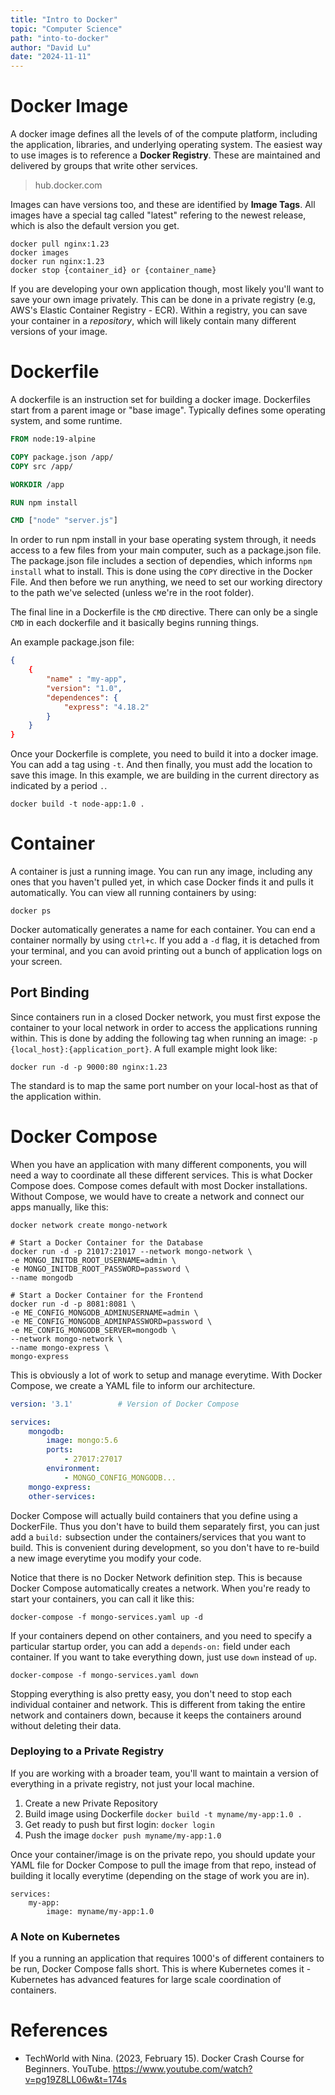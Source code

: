 ```yaml
---
title: "Intro to Docker"
topic: "Computer Science"
path: "into-to-docker"
author: "David Lu"
date: "2024-11-11"
---
```


# Docker Image

<v-divider></v-divider>

A docker image defines all the levels of of the compute platform, including the application, libraries, and underlying operating system. The easiest way to use images is to reference a **Docker Registry**. These are maintained and delivered by groups that write other services. 

> hub.docker.com

Images can have versions too, and these are identified by **Image Tags**. All images have a special tag called "latest" refering to the newest release, which is also the default version you get. 

```shell
docker pull nginx:1.23
docker images
docker run nginx:1.23
docker stop {container_id} or {container_name}
```

If you are developing your own application though, most likely you'll want to save your own image privately. This can be done in a private registry (e.g, AWS's Elastic Container Registry - ECR). Within a registry, you can save your container in a *repository*, which will likely contain many different versions of your image. 


# Dockerfile

<v-divider></v-divider>

A dockerfile is an instruction set for building a docker image. Dockerfiles start from a parent image or "base image". Typically defines some operating system, and some runtime. 

```dockerfile
FROM node:19-alpine

COPY package.json /app/
COPY src /app/

WORKDIR /app

RUN npm install

CMD ["node" "server.js"]
```

In order to run npm install in your base operating system through, it needs access to a few files from your main computer, such as a package.json file. The package.json file includes a section of dependies, which informs `npm install` what to install. This is done using the `COPY` directive in the Docker File. And then before we run anything, we need to set our working directory to the path we've selected (unless we're in the root folder). 

The final line in a Dockerfile is the `CMD` directive. There can only be a single `CMD` in each dockerfile and it basically begins running things. 

An example package.json file:

```json
{
    {
        "name" : "my-app",
        "version": "1.0",
        "dependences": {
            "express": "4.18.2"
        }
    }
}
```

Once your Dockerfile is complete, you need to build it into a docker image. You can add a tag using `-t`. And then finally, you must add the location to save this image. In this example, we are building in the current directory as indicated by a period `.`. 

```shell
docker build -t node-app:1.0 .
```

# Container

<v-divider></v-divider>

A container is just a running image. You can run any image, including any ones that you haven't pulled yet, in which case Docker finds it and pulls it automatically. You can view all running containers by using:

```shell
docker ps
```

Docker automatically generates a name for each container. You can end a container normally by using `ctrl+c`. If you add a `-d` flag, it is detached from your terminal, and you can avoid printing out a bunch of application logs on your screen. 


## Port Binding

Since containers run in a closed Docker network, you must first expose the container to your local network in order to access the applications running within. This is done by adding the following tag when running an image: `-p {local_host}:{application_port}`. A full example might look like:

```shell
docker run -d -p 9000:80 nginx:1.23 
```

The standard is to map the same port number on your local-host as that of the application within.  

# Docker Compose

<v-divider></v-divider>

When you have an application with many different components, you will need a way to coordinate all these different services. This is what Docker Compose does. Compose comes default with most Docker installations. Without Compose, we would have to create a network and connect our apps manually, like this:

```shell
docker network create mongo-network

# Start a Docker Container for the Database
docker run -d -p 21017:21017 --network mongo-network \
-e MONGO_INITDB_ROOT_USERNAME=admin \
-e MONGO_INITDB_ROOT_PASSWORD=password \
--name mongodb

# Start a Docker Container for the Frontend
docker run -d -p 8081:8081 \
-e ME_CONFIG_MONGODB_ADMINUSERNAME=admin \
-e ME_CONFIG_MONGODB_ADMINPASSWORD=password \
-e ME_CONFIG_MONGODB_SERVER=mongodb \
--network mongo-network \
--name mongo-express \
mongo-express
```

This is obviously a lot of work to setup and manage everytime. With Docker Compose, we create a YAML file to inform our architecture. 

```yaml
version: '3.1'          # Version of Docker Compose

services: 
    mongodb:            
        image: mongo:5.6
        ports:         
            - 27017:27017
        environment:    
            - MONGO_CONFIG_MONGODB...
    mongo-express:
    other-services:
```

Docker Compose will actually build containers that you define using a DockerFile. Thus you don't have to build them separately first, you can just add a `build:` subsection under the containers/services that you want to build. This is convenient during development, so you don't have to re-build a new image everytime you modify your code. 

Notice that there is no Docker Network definition step. This is because Docker Compose automatically creates a network. When you're ready to start your containers, you can call it like this:

```shell
docker-compose -f mongo-services.yaml up -d
```

If your containers depend on other containers, and you need to specify a particular startup order, you can add a `depends-on:` field under each container. If you want to take everything down, just use `down` instead of `up`. 

```shell
docker-compose -f mongo-services.yaml down
```

Stopping everything is also pretty easy, you don't need to stop each individual container and network. This is different from taking the entire network and containers down, because it keeps the containers around without deleting their data. 

### Deploying to a Private Registry

If you are working with a broader team, you'll want to maintain a version of everything in a private registry, not just your local machine.

1. Create a new Private Repository
2. Build image using Dockerfile `docker build -t myname/my-app:1.0 .`
3. Get ready to push but first login: `docker login`
4. Push the image `docker push myname/my-app:1.0`

Once your container/image is on the private repo, you should update your YAML file for Docker Compose to pull the image from that repo, instead of building it locally everytime (depending on the stage of work you are in).

```
services:
    my-app:
        image: myname/my-app:1.0
```

### A Note on Kubernetes

If you a running an application that requires 1000's of different containers to be run, Docker Compose falls short. This is where Kubernetes comes it - Kubernetes has advanced features for large scale coordination of containers. 


# References

<v-divider :thickness="5"></v-divider>

* TechWorld with Nina. (2023, February 15). Docker Crash Course for Beginners. YouTube. https://www.youtube.com/watch?v=pg19Z8LL06w&t=174s